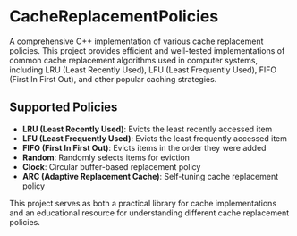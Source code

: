 # CacheReplacementPolicies

A comprehensive C++ implementation of various cache replacement policies. This project provides efficient and well-tested implementations of common cache replacement algorithms used in computer systems, including LRU (Least Recently Used), LFU (Least Frequently Used), FIFO (First In First Out), and other popular caching strategies.


## Supported Policies

- **LRU (Least Recently Used)**: Evicts the least recently accessed item
- **LFU (Least Frequently Used)**: Evicts the least frequently accessed item
- **FIFO (First In First Out)**: Evicts items in the order they were added
- **Random**: Randomly selects items for eviction
- **Clock**: Circular buffer-based replacement policy
- **ARC (Adaptive Replacement Cache)**: Self-tuning cache replacement policy

This project serves as both a practical library for cache implementations and an educational resource for understanding different cache replacement policies.
